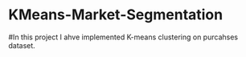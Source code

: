# KMeans-Market-Segmentation

#In this project I ahve implemented K-means clustering on purcahses dataset.   
